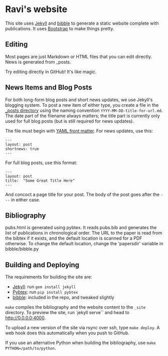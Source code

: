Ravi's website
===================

This site uses [Jekyll](https://github.com/jekyll/jekyll) and [bibble](https://github.com/sampsyo/bibble) to generate a static website
complete with publications. It uses [Bootstrap](https://github.com/twbs/bootstrap) to make things pretty.


Editing
-------

Most pages are just Markdown or HTML files that you can edit directly. News is
generated from _posts.

Try editing directly in GitHub! It's like magic.


News Items and Blog Posts
-------------------------

For both long-form blog posts and short news updates, we use Jekyll's blogging system. To post a new item of either type, you create a file in the [_posts directory][postsdir] using the naming convention `YYYY-MM-DD-title-for-url.md`. The date part of the filename always matters; the title part is currently only used for full blog posts (but is still required for news updates).

The file must begin with [YAML front matter][yfm]. For news updates, use this:

    ---
    layout: post
    shortnews: true
    ---

For full blog posts, use this format:

    ---
    layout: post
    title:  "Some Great Title Here"
    ---

And concoct a page title for your post. The body of the post goes after the `---` in either case.

[yfm]: http://jekyllrb.com/docs/frontmatter/
[postsdir]: https://github.com/uwsampa/sampa-www/tree/master/_posts

Bibliography
----------------------
pubs.html is generated using pybtex. It reads pubs.bib and generates the list of
publications in chronological order. The URL to the paper is read from the bibtex
if it exists, and the default location is scanned for a PDF otherwise. To change
the default location, change the 'papersdir' variable in bibble/bibble.py

Building and Deploying
----------------------

The requirements for building the site are:

* [Jekyll][]: run `gem install jekyll`
* [Pybtex][]: run `pip install pybtex`
* [bibble][]: included in the repo, and tweaked slightly

`make` compiles the bibliography and the website content to the `_site`
directory. To preview the site, run `jekyll serve`` and head to
http://0.0.0.0:4000.

To upload a new version of the site via rsync over ssh, type `make deploy`. A web hook does this automatically when you push to GitHub.

If you use an alternative Python when building the bibliography, use `make
PYTHON=/path/to/python`.

[Jekyll]: http://jekyllrb.com/
[bibble]: https://github.com/sampsyo/bibble/
[pybtex]: http://pybtex.sourceforge.net
